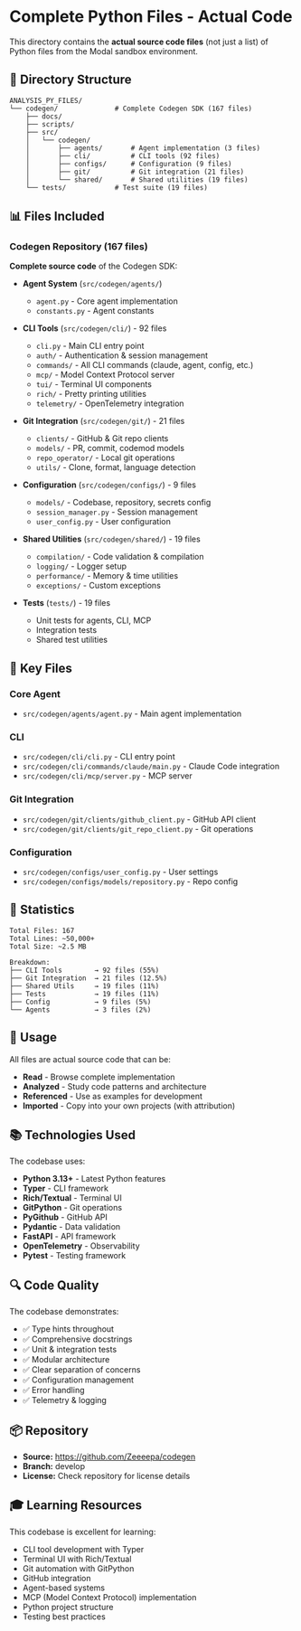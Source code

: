 # Complete Python Files - Actual Code

This directory contains the **actual source code files** (not just a list) of Python files from the Modal sandbox environment.

## 📁 Directory Structure

```
ANALYSIS_PY_FILES/
└── codegen/              # Complete Codegen SDK (167 files)
    ├── docs/
    ├── scripts/
    ├── src/
    │   └── codegen/
    │       ├── agents/       # Agent implementation (3 files)
    │       ├── cli/          # CLI tools (92 files)
    │       ├── configs/      # Configuration (9 files)
    │       ├── git/          # Git integration (21 files)
    │       └── shared/       # Shared utilities (19 files)
    └── tests/            # Test suite (19 files)
```

## 📊 Files Included

### Codegen Repository (167 files)

**Complete source code** of the Codegen SDK:

- **Agent System** (`src/codegen/agents/`)
  - `agent.py` - Core agent implementation
  - `constants.py` - Agent constants

- **CLI Tools** (`src/codegen/cli/`) - 92 files
  - `cli.py` - Main CLI entry point
  - `auth/` - Authentication & session management
  - `commands/` - All CLI commands (claude, agent, config, etc.)
  - `mcp/` - Model Context Protocol server
  - `tui/` - Terminal UI components
  - `rich/` - Pretty printing utilities
  - `telemetry/` - OpenTelemetry integration

- **Git Integration** (`src/codegen/git/`) - 21 files
  - `clients/` - GitHub & Git repo clients
  - `models/` - PR, commit, codemod models
  - `repo_operator/` - Local git operations
  - `utils/` - Clone, format, language detection

- **Configuration** (`src/codegen/configs/`) - 9 files
  - `models/` - Codebase, repository, secrets config
  - `session_manager.py` - Session management
  - `user_config.py` - User configuration

- **Shared Utilities** (`src/codegen/shared/`) - 19 files
  - `compilation/` - Code validation & compilation
  - `logging/` - Logger setup
  - `performance/` - Memory & time utilities
  - `exceptions/` - Custom exceptions

- **Tests** (`tests/`) - 19 files
  - Unit tests for agents, CLI, MCP
  - Integration tests
  - Shared test utilities

## 🎯 Key Files

### Core Agent
- `src/codegen/agents/agent.py` - Main agent implementation

### CLI
- `src/codegen/cli/cli.py` - CLI entry point
- `src/codegen/cli/commands/claude/main.py` - Claude Code integration
- `src/codegen/cli/mcp/server.py` - MCP server

### Git Integration
- `src/codegen/git/clients/github_client.py` - GitHub API client
- `src/codegen/git/clients/git_repo_client.py` - Git operations

### Configuration
- `src/codegen/configs/user_config.py` - User settings
- `src/codegen/configs/models/repository.py` - Repo config

## 📝 Statistics

```
Total Files: 167
Total Lines: ~50,000+
Total Size: ~2.5 MB

Breakdown:
├── CLI Tools        → 92 files (55%)
├── Git Integration  → 21 files (12.5%)
├── Shared Utils     → 19 files (11%)
├── Tests            → 19 files (11%)
├── Config           → 9 files (5%)
└── Agents           → 3 files (2%)
```

## 🚀 Usage

All files are actual source code that can be:
- **Read** - Browse complete implementation
- **Analyzed** - Study code patterns and architecture
- **Referenced** - Use as examples for development
- **Imported** - Copy into your own projects (with attribution)

## 📚 Technologies Used

The codebase uses:
- **Python 3.13+** - Latest Python features
- **Typer** - CLI framework
- **Rich/Textual** - Terminal UI
- **GitPython** - Git operations
- **PyGithub** - GitHub API
- **Pydantic** - Data validation
- **FastAPI** - API framework
- **OpenTelemetry** - Observability
- **Pytest** - Testing framework

## 🔍 Code Quality

The codebase demonstrates:
- ✅ Type hints throughout
- ✅ Comprehensive docstrings
- ✅ Unit & integration tests
- ✅ Modular architecture
- ✅ Clear separation of concerns
- ✅ Configuration management
- ✅ Error handling
- ✅ Telemetry & logging

## 📦 Repository

- **Source:** https://github.com/Zeeeepa/codegen
- **Branch:** develop
- **License:** Check repository for license details

## 🎓 Learning Resources

This codebase is excellent for learning:
- CLI tool development with Typer
- Terminal UI with Rich/Textual
- Git automation with GitPython
- GitHub integration
- Agent-based systems
- MCP (Model Context Protocol) implementation
- Python project structure
- Testing best practices

